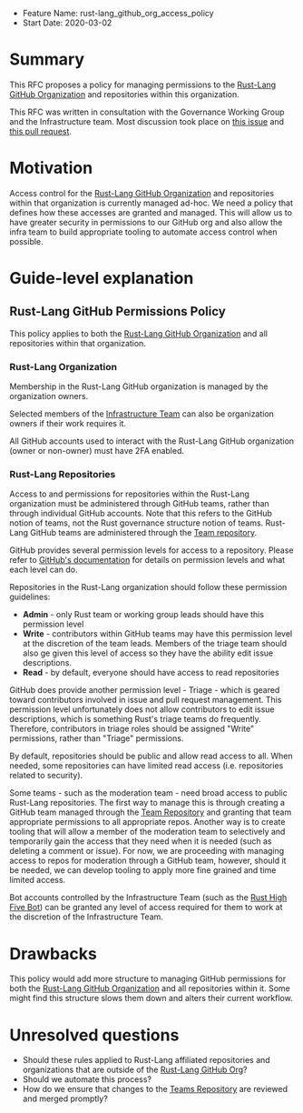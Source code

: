 - Feature Name: rust-lang_github_org_access_policy 
- Start Date: 2020-03-02 

# Summary
[summary]: #summary

This RFC proposes a policy for managing permissions to the [Rust-Lang GitHub Organization](https://www.github.com/rust-lang) and repositories within this organization.

This RFC was written in consultation with the Governance Working Group and the Infrastructure team. Most discussion took place on [this issue](https://github.com/rust-lang/wg-governance) and [this pull request](https://github.com/rust-lang/wg-governance/pull/42).

# Motivation
[motivation]: #motivation

Access control for the [Rust-Lang GitHub Organization](https://www.github.com/rust-lang) and repositories within that organization is currently managed ad-hoc. We need a policy that defines how these accesses are granted and managed. This will allow us to have greater security in permissions to our GitHub org and also allow the infra team to build appropriate tooling to automate access control when possible.

# Guide-level explanation
[guide-level-explanation]: #guide-level-explanation

## Rust-Lang GitHub Permissions Policy
This policy applies to both the [Rust-Lang GitHub Organization](https://github.com/rust-lang/) and all repositories within that organization.

### Rust-Lang Organization

Membership in the Rust-Lang GitHub organization is managed by the organization owners.

Selected members of the [Infrastructure Team](https://github.com/rust-lang/team/blob/master/teams/infra.toml) can also be organization owners if their work requires it.

All GitHub accounts used to interact with the Rust-Lang GitHub organization (owner or non-owner) must have 2FA enabled.

### Rust-Lang Repositories

Access to and permissions for repositories within the Rust-Lang organization must be administered through GitHub teams, rather than through individual GitHub accounts. Note that this refers to the GitHub notion of teams, not the Rust governance structure notion of teams. Rust-Lang GitHub teams are administered through the [Team repository](https://github.com/rust-lang/team).

GitHub provides several permission levels for access to a repository. Please refer to [GitHub's documentation](https://help.github.com/en/github/setting-up-and-managing-organizations-and-teams/repository-permission-levels-for-an-organization) for details on permission levels and what each level can do.

Repositories in the Rust-Lang organization should follow these permission guidelines:

* **Admin** - only Rust team or working group leads should have this permission level
* **Write** - contributors within GitHub teams may have this permission level at the discretion of the team leads. Members of the triage team should also ge given this level of access so they have the ability edit issue descriptions.
* **Read** - by default, everyone should have access to read repositories

GitHub does provide another permission level - Triage - which is geared toward contributors involved in issue and pull request management. This permission level unfortunately does not allow contributors to edit issue descriptions, which is something Rust's triage teams do frequently. Therefore, contributors in triage roles should be assigned "Write" permissions, rather than "Triage" permissions.

By default, repositories should be public and allow read access to all. When needed, some repositories can have limited read access (i.e. repositories related to security). 

Some teams - such as the moderation team - need broad access to public Rust-Lang repositories. The first way to manage this is through creating a GitHub team managed through the [Team Repository](https://github.com/rust-lang/team) and granting that team appropriate permissions to all appropriate repos. Another way is to create tooling that will allow a member of the moderation team to selectively and temporarily gain  the access that they need when it is needed (such as deleting a comment or issue). For now, we are proceeding with managing access to repos for moderation through a GitHub team, however, should it be needed, we can develop tooling to apply more fine grained and time limited access.

Bot accounts controlled by the Infrastructure Team (such as the [Rust High Five Bot](https://github.com/rust-highfive)) can be granted any level of access required for them to work at the discretion of the Infrastructure Team.

# Drawbacks
[drawbacks]: #drawbacks

This policy would add more structure to managing GitHub permissions for both the [Rust-Lang GitHub Organization](https://github.com/rust-lang) and all repositories within it. Some might find this structure slows them down and alters their current workflow.

# Unresolved questions
[unresolved-questions]: #unresolved-questions

- Should these rules applied to Rust-Lang affiliated repositories and organizations that are outside of the [Rust-Lang GitHub Org](https://www.github.com/rustlang)?
- Should we automate this process?
- How do we ensure that changes to the [Teams Repository](https://github.com/rust-lang/team) are reviewed and merged promptly?